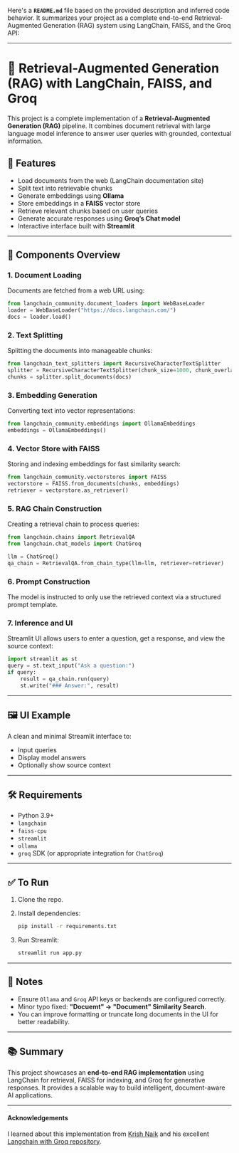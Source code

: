 Here's a **`README.md`** file based on the provided description and inferred code behavior. It summarizes your project as a complete end-to-end Retrieval-Augmented Generation (RAG) system using LangChain, FAISS, and the Groq API:

---

# 🧠 Retrieval-Augmented Generation (RAG) with LangChain, FAISS, and Groq

This project is a complete implementation of a **Retrieval-Augmented Generation (RAG)** pipeline. It combines document retrieval with large language model inference to answer user queries with grounded, contextual information.

## 🚀 Features

* Load documents from the web (LangChain documentation site)
* Split text into retrievable chunks
* Generate embeddings using **Ollama**
* Store embeddings in a **FAISS** vector store
* Retrieve relevant chunks based on user queries
* Generate accurate responses using **Groq’s Chat model**
* Interactive interface built with **Streamlit**

---

## 🧱 Components Overview

### 1. Document Loading

Documents are fetched from a web URL using:

```python
from langchain_community.document_loaders import WebBaseLoader
loader = WebBaseLoader("https://docs.langchain.com/")
docs = loader.load()
```

### 2. Text Splitting

Splitting the documents into manageable chunks:

```python
from langchain_text_splitters import RecursiveCharacterTextSplitter
splitter = RecursiveCharacterTextSplitter(chunk_size=1000, chunk_overlap=100)
chunks = splitter.split_documents(docs)
```

### 3. Embedding Generation

Converting text into vector representations:

```python
from langchain_community.embeddings import OllamaEmbeddings
embeddings = OllamaEmbeddings()
```

### 4. Vector Store with FAISS

Storing and indexing embeddings for fast similarity search:

```python
from langchain_community.vectorstores import FAISS
vectorstore = FAISS.from_documents(chunks, embeddings)
retriever = vectorstore.as_retriever()
```

### 5. RAG Chain Construction

Creating a retrieval chain to process queries:

```python
from langchain.chains import RetrievalQA
from langchain.chat_models import ChatGroq

llm = ChatGroq()
qa_chain = RetrievalQA.from_chain_type(llm=llm, retriever=retriever)
```

### 6. Prompt Construction

The model is instructed to only use the retrieved context via a structured prompt template.

### 7. Inference and UI

Streamlit UI allows users to enter a question, get a response, and view the source context:

```python
import streamlit as st
query = st.text_input("Ask a question:")
if query:
    result = qa_chain.run(query)
    st.write("### Answer:", result)
```

---

## 🖼️ UI Example

A clean and minimal Streamlit interface to:

* Input queries
* Display model answers
* Optionally show source context

---

## 🛠️ Requirements

* Python 3.9+
* `langchain`
* `faiss-cpu`
* `streamlit`
* `ollama`
* `groq` SDK (or appropriate integration for `ChatGroq`)

---

## ✅ To Run

1. Clone the repo.
2. Install dependencies:

   ```bash
   pip install -r requirements.txt
   ```
3. Run Streamlit:

   ```bash
   streamlit run app.py
   ```

---

## 📝 Notes

* Ensure `Ollama` and `Groq` API keys or backends are configured correctly.
* Minor typo fixed: **"Docuemt" → "Document" Similarity Search**.
* You can improve formatting or truncate long documents in the UI for better readability.

---

## 📚 Summary

This project showcases an **end-to-end RAG implementation** using LangChain for retrieval, FAISS for indexing, and Groq for generative responses. It provides a scalable way to build intelligent, document-aware AI applications.

---

#### Acknowledgements

I learned about this implementation from [Krish Naik](https://github.com/krishnaik06) and his excellent [Langchain with Groq repository](https://github.com/krishnaik06/Updated-Langchain/tree/main/groq).
####
